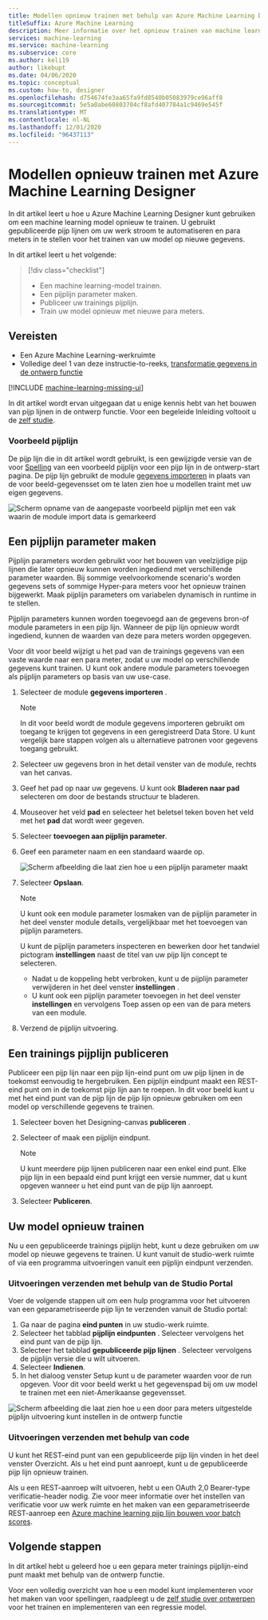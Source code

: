 ```yaml
---
title: Modellen opnieuw trainen met behulp van Azure Machine Learning Designer
titleSuffix: Azure Machine Learning
description: Meer informatie over het opnieuw trainen van machine learning modellen met gepubliceerde pijp lijnen in Azure Machine Learning Designer.
services: machine-learning
ms.service: machine-learning
ms.subservice: core
ms.author: keli19
author: likebupt
ms.date: 04/06/2020
ms.topic: conceptual
ms.custom: how-to, designer
ms.openlocfilehash: d754674fe3aa65fa9fd8540b05083979ce96aff8
ms.sourcegitcommit: 5e5a0abe60803704cf8afd407784a1c9469e545f
ms.translationtype: MT
ms.contentlocale: nl-NL
ms.lasthandoff: 12/01/2020
ms.locfileid: "96437113"
---
```

# <a name="retrain-models-with-azure-machine-learning-designer"></a>Modellen opnieuw trainen met Azure Machine Learning Designer


In dit artikel leert u hoe u Azure Machine Learning Designer kunt gebruiken om een machine learning model opnieuw te trainen. U gebruikt gepubliceerde pijp lijnen om uw werk stroom te automatiseren en para meters in te stellen voor het trainen van uw model op nieuwe gegevens. 

In dit artikel leert u het volgende:

> [!div class="checklist"]
> * Een machine learning-model trainen.
> * Een pijplijn parameter maken.
> * Publiceer uw trainings pijplijn.
> * Train uw model opnieuw met nieuwe para meters.

## <a name="prerequisites"></a>Vereisten

* Een Azure Machine Learning-werkruimte
* Volledige deel 1 van deze instructie-to-reeks, [transformatie gegevens in de ontwerp functie](how-to-designer-transform-data.md)

[!INCLUDE [machine-learning-missing-ui](../../includes/machine-learning-missing-ui.md)]

In dit artikel wordt ervan uitgegaan dat u enige kennis hebt van het bouwen van pijp lijnen in de ontwerp functie. Voor een begeleide Inleiding voltooit u de [zelf studie](tutorial-designer-automobile-price-train-score.md). 

### <a name="sample-pipeline"></a>Voorbeeld pijplijn

De pijp lijn die in dit artikel wordt gebruikt, is een gewijzigde versie van de voor [Spelling](samples-designer.md#classification) van een voorbeeld pijplijn voor een pijp lijn in de ontwerp-start pagina. De pijp lijn gebruikt de module [gegevens importeren](algorithm-module-reference/import-data.md) in plaats van de voor beeld-gegevensset om te laten zien hoe u modellen traint met uw eigen gegevens.

![Scherm opname van de aangepaste voorbeeld pijplijn met een vak waarin de module import data is gemarkeerd](./media/how-to-retrain-designer/modified-sample-pipeline.png)

## <a name="create-a-pipeline-parameter"></a>Een pijplijn parameter maken

Pijplijn parameters worden gebruikt voor het bouwen van veelzijdige pijp lijnen die later opnieuw kunnen worden ingediend met verschillende parameter waarden. Bij sommige veelvoorkomende scenario's worden gegevens sets of sommige Hyper-para meters voor het opnieuw trainen bijgewerkt. Maak pijplijn parameters om variabelen dynamisch in runtime in te stellen. 

Pijplijn parameters kunnen worden toegevoegd aan de gegevens bron-of module parameters in een pijp lijn. Wanneer de pijp lijn opnieuw wordt ingediend, kunnen de waarden van deze para meters worden opgegeven.

Voor dit voor beeld wijzigt u het pad van de trainings gegevens van een vaste waarde naar een para meter, zodat u uw model op verschillende gegevens kunt trainen. U kunt ook andere module parameters toevoegen als pijplijn parameters op basis van uw use-case.

1. Selecteer de module **gegevens importeren** .

    > [!NOTE]
    > In dit voor beeld wordt de module gegevens importeren gebruikt om toegang te krijgen tot gegevens in een geregistreerd Data Store. U kunt vergelijk bare stappen volgen als u alternatieve patronen voor gegevens toegang gebruikt.

1. Selecteer uw gegevens bron in het detail venster van de module, rechts van het canvas.

1. Geef het pad op naar uw gegevens. U kunt ook **Bladeren naar pad** selecteren om door de bestands structuur te bladeren. 

1. Mouseover het veld **pad** en selecteer het beletsel teken boven het veld met het **pad** dat wordt weer gegeven.

1. Selecteer **toevoegen aan pijplijn parameter**.

1. Geef een parameter naam en een standaard waarde op.

   ![Scherm afbeelding die laat zien hoe u een pijplijn parameter maakt](media/how-to-retrain-designer/add-pipeline-parameter.png)

1. Selecteer **Opslaan**.

   > [!NOTE]
   > U kunt ook een module parameter losmaken van de pijplijn parameter in het deel venster module details, vergelijkbaar met het toevoegen van pijplijn parameters.
   >
   > U kunt de pijplijn parameters inspecteren en bewerken door het tandwiel pictogram **instellingen** naast de titel van uw pijp lijn concept te selecteren. 
   >    - Nadat u de koppeling hebt verbroken, kunt u de pijplijn parameter verwijderen in het deel venster **instellingen** .
   >    - U kunt ook een pijplijn parameter toevoegen in het deel venster **instellingen** en vervolgens Toep assen op een van de para meters van een module.

1. Verzend de pijplijn uitvoering.

## <a name="publish-a-training-pipeline"></a>Een trainings pijplijn publiceren

Publiceer een pijp lijn naar een pijp lijn-eind punt om uw pijp lijnen in de toekomst eenvoudig te hergebruiken. Een pijplijn eindpunt maakt een REST-eind punt om in de toekomst pijp lijn aan te roepen. In dit voor beeld kunt u met het eind punt van de pijp lijn de pijp lijn opnieuw gebruiken om een model op verschillende gegevens te trainen.

1. Selecteer boven het Designing-canvas **publiceren** .
1. Selecteer of maak een pijplijn eindpunt.

   > [!NOTE]
   > U kunt meerdere pijp lijnen publiceren naar een enkel eind punt. Elke pijp lijn in een bepaald eind punt krijgt een versie nummer, dat u kunt opgeven wanneer u het eind punt van de pijp lijn aanroept.

1. Selecteer **Publiceren**.

## <a name="retrain-your-model"></a>Uw model opnieuw trainen

Nu u een gepubliceerde trainings pijplijn hebt, kunt u deze gebruiken om uw model op nieuwe gegevens te trainen. U kunt vanuit de studio-werk ruimte of via een programma uitvoeringen vanuit een pijplijn eindpunt verzenden.

### <a name="submit-runs-by-using-the-studio-portal"></a>Uitvoeringen verzenden met behulp van de Studio Portal

Voer de volgende stappen uit om een hulp programma voor het uitvoeren van een geparametriseerde pijp lijn te verzenden vanuit de Studio portal:

1. Ga naar de pagina **eind punten** in uw studio-werk ruimte.
1. Selecteer het tabblad **pijplijn eindpunten** . Selecteer vervolgens het eind punt van de pijp lijn.
1. Selecteer het tabblad **gepubliceerde pijp lijnen** . Selecteer vervolgens de pijplijn versie die u wilt uitvoeren.
1. Selecteer **Indienen**.
1. In het dialoog venster Setup kunt u de parameter waarden voor de run opgeven. Voor dit voor beeld werkt u het gegevenspad bij om uw model te trainen met een niet-Amerikaanse gegevensset.

![Scherm afbeelding die laat zien hoe u een door para meters uitgestelde pijplijn uitvoering kunt instellen in de ontwerp functie](./media/how-to-retrain-designer/published-pipeline-run.png)

### <a name="submit-runs-by-using-code"></a>Uitvoeringen verzenden met behulp van code

U kunt het REST-eind punt van een gepubliceerde pijp lijn vinden in het deel venster Overzicht. Als u het eind punt aanroept, kunt u de gepubliceerde pijp lijn opnieuw trainen.

Als u een REST-aanroep wilt uitvoeren, hebt u een OAuth 2,0 Bearer-type verificatie-header nodig. Zie voor meer informatie over het instellen van verificatie voor uw werk ruimte en het maken van een geparametriseerde REST-aanroep een [Azure machine learning pijp lijn bouwen voor batch scores](tutorial-pipeline-batch-scoring-classification.md#publish-and-run-from-a-rest-endpoint).

## <a name="next-steps"></a>Volgende stappen

In dit artikel hebt u geleerd hoe u een gepara meter trainings pijplijn-eind punt maakt met behulp van de ontwerp functie.

Voor een volledig overzicht van hoe u een model kunt implementeren voor het maken van voor spellingen, raadpleegt u de [zelf studie over ontwerpen](tutorial-designer-automobile-price-train-score.md) voor het trainen en implementeren van een regressie model.
